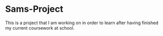 # Sams-Project
This is a project that I am working on in order to learn after having finished my current coursework at school.

